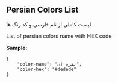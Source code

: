 ## Persian Colors List
<p>لیست کاملی از نام فارسی و کد رنگ ها</p>
<p>List of persian colors name with HEX code</p>

**Sample:**
```
{
    "color-name": "نقره ای",
    "color-hex": "#dedede"
}
```